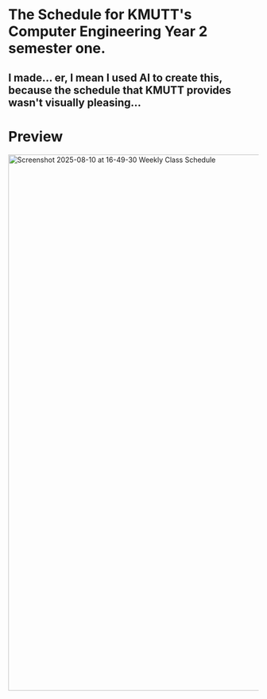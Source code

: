 # The Schedule for KMUTT's Computer Engineering Year 2 semester one.
I made... er, I mean I used AI to create this, because the schedule that KMUTT provides wasn't visually pleasing...
---
# Preview
<img width="1920" height="1080" alt="Screenshot 2025-08-10 at 16-49-30 Weekly Class Schedule" src="https://github.com/user-attachments/assets/1c3d0dfb-892a-4ce1-87c6-4ae65d19c2e0" />
